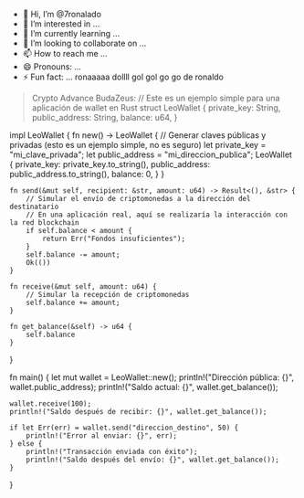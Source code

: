 - 👋 Hi, I’m @7ronalado
- 👀 I’m interested in ...
- 🌱 I’m currently learning ...
- 💞️ I’m looking to collaborate on ...
- 📫 How to reach me ...
- 😄 Pronouns: ...
- ⚡ Fun fact: ...
ronaaaaa dollll gol gol go go de ronaldo
<!---
7ronalado/7ronalado is a ✨ special ✨ repository because its `README.md` (this file) appears on your GitHub profile.
You can click the Preview link to take a look at your changes.
--->
> Crypto Advance BudaZeus:
// Este es un ejemplo simple para una aplicación de wallet en Rust
struct LeoWallet {
    private_key: String,
    public_address: String,
    balance: u64,
}

impl LeoWallet {
    fn new() -> LeoWallet {
        // Generar claves públicas y privadas (esto es un ejemplo simple, no es seguro)
        let private_key = "mi_clave_privada";
        let public_address = "mi_direccion_publica";
        LeoWallet {
            private_key: private_key.to_string(),
            public_address: public_address.to_string(),
            balance: 0,
        }
    }

    fn send(&mut self, recipient: &str, amount: u64) -> Result<(), &str> {
        // Simular el envío de criptomonedas a la dirección del destinatario
        // En una aplicación real, aquí se realizaría la interacción con la red blockchain
        if self.balance < amount {
            return Err("Fondos insuficientes");
        }
        self.balance -= amount;
        Ok(())
    }

    fn receive(&mut self, amount: u64) {
        // Simular la recepción de criptomonedas
        self.balance += amount;
    }

    fn get_balance(&self) -> u64 {
        self.balance
    }
}

fn main() {
    let mut wallet = LeoWallet::new();
    println!("Dirección pública: {}", wallet.public_address);
    println!("Saldo actual: {}", wallet.get_balance());

    wallet.receive(100);
    println!("Saldo después de recibir: {}", wallet.get_balance());

    if let Err(err) = wallet.send("direccion_destino", 50) {
        println!("Error al enviar: {}", err);
    } else {
        println!("Transacción enviada con éxito");
        println!("Saldo después del envío: {}", wallet.get_balance());
    }
}
